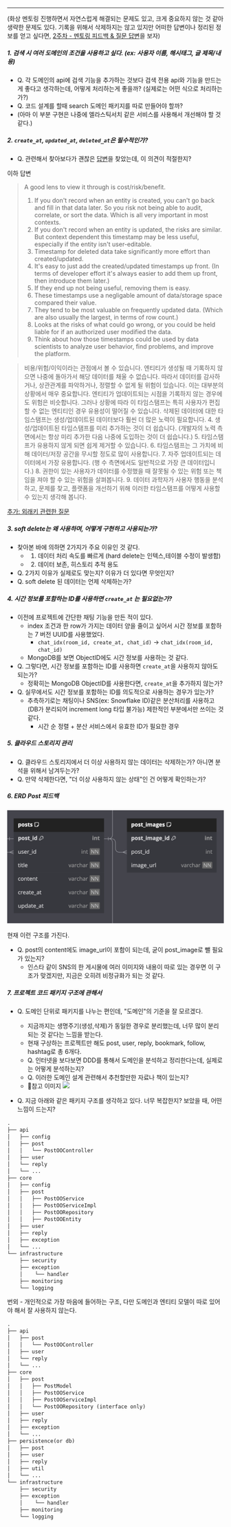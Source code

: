 - - -

(화상 멘토링 진행하면서 자연스럽게 해결되는 문제도 있고, 크게 중요하지 않는 것 같아 생략한 문제도 있다. 기록을 위해서 삭제하지는 않고 있지만 어떠한 답변이나 정리된 정보를 얻고 싶다면, [2주차 - 멘토링 피드백 & 질문 답변](flab/week2/2주차%20-%20멘토링%20피드백%20&%20질문%20답변.md)을 보자)

##### 1. 검색 시 여러 도메인의 조건을 사용하고 싶다. (ex: 사용자 이름, 해시태그, 글 제목/내용)

- Q. 각 도메인의 api에 검색 기능을 추가하는 것보다 검색 전용 api와 기능을 만드는게 좋다고 생각하는데, 어떻게 처리하는게 좋을까? (실제로는 어떤 식으로 처리하는가?)
- Q. 코드 설계를 할때 search 도메인 패키지를 따로 만들어야 할까?
- (아마 이 부분 구현은 나중에 엘라스틱서치 같은 서비스를 사용해서 개선해야 할 것 같다.)

##### 2. `create_at`, `updated_at`, `deleted_at`은 필수적인가?

- Q. 관련해서 찾아보다가 괜찮은 [답변](https://www.reddit.com/r/Database/comments/t226up/created_at_updated_at_from_date_thru_date_on/)을 찾았는데, 이 의견이 적절한지? 

이하 답변
>   A good lens to view it through is cost/risk/benefit.
>   1. If you don't record when an entity is created, you can't go back and fill in that data later. So you risk not being able to audit, correlate, or sort the data. Which is all very important in most contexts.
>   2. If you don't record when an entity is updated, the risks are similar. But context dependent this timestamp may be less useful, especially if the entity isn't user-editable.
>   3. Timestamp for deleted data take significantly more effort than created/updated.
>   4. It's easy to just add the created/updated timestamps up front. (In terms of developer effort it's always easier to add them up front, then introduce them later.)
>   5. If they end up not being useful, removing them is easy.
>   6. These timestamps use a negligable amount of data/storage space compared their value.
>   7. They tend to be most valuable on frequently updated data. (Which are also usually the largest, in terms of row count.)
>   8. Looks at the risks of what could go wrong, or you could be held liable for if an authorized user modified the data.
>   9. Think about how those timestamps could be used by data scientists to analyze user behavior, find problems, and improve the platform.

> 비용/위험/이익이라는 관점에서 볼 수 있습니다.
> 엔티티가 생성될 때 기록하지 않으면 나중에 돌아가서 해당 데이터를 채울 수 없습니다. 따라서 데이터를 감사하거나, 상관관계를 파악하거나, 정렬할 수 없게 될 위험이 있습니다. 이는 대부분의 상황에서 매우 중요합니다.
> 엔티티가 업데이트되는 시점을 기록하지 않는 경우에도 위험은 비슷합니다. 그러나 상황에 따라 이 타임스탬프는 특히 사용자가 편집할 수 없는 엔티티인 경우 유용성이 떨어질 수 있습니다.
> 삭제된 데이터에 대한 타임스탬프는 생성/업데이트된 데이터보다 훨씬 더 많은 노력이 필요합니다.
> 4. 생성/업데이트된 타임스탬프를 미리 추가하는 것이 더 쉽습니다. (개발자의 노력 측면에서는 항상 미리 추가한 다음 나중에 도입하는 것이 더 쉽습니다.)
> 5. 타임스탬프가 유용하지 않게 되면 쉽게 제거할 수 있습니다.
> 6. 타임스탬프는 그 가치에 비해 데이터/저장 공간을 무시할 정도로 많이 사용합니다.
> 7. 자주 업데이트되는 데이터에서 가장 유용합니다. (행 수 측면에서도 일반적으로 가장 큰 데이터입니다.)
> 8. 권한이 있는 사용자가 데이터를 수정했을 때 잘못될 수 있는 위험 또는 책임을 져야 할 수 있는 위험을 살펴봅니다.
> 9. 데이터 과학자가 사용자 행동을 분석하고, 문제를 찾고, 플랫폼을 개선하기 위해 이러한 타임스탬프를 어떻게 사용할 수 있는지 생각해 봅니다.

[추가: 외래키 관련한 질문](https://dataedo.com/blog/why-there-are-no-foreign-keys-in-your-database-referential-integrity-checks)
##### 3. soft delete는 왜 사용하며, 어떻게 구현하고 사용되는가?

- 찾아본 바에 의하면 2가지가 주요 이유인 것 같다.
	- 1. 데이터 처리 속도를 빠르게 (hard delete는 인텍스,테이블 수정이 발생함)
	- 2. 데이터 보존, 히스토리 추적 용도 
- Q. 2가지 이유가 실제로도 맞는지? 이유가 더 있다면 무엇인지?
- Q. soft delete 된 데이터는 언제 삭제하는가?

##### 4. 시간 정보를 포함하는 ID를 사용하면 `create_at` 는 필요없는가?

- 이전에 프로젝트에 간단한 채팅 기능을 만든 적이 있다.
	- index 조건과 한 row가 가지는 데이터 양을 줄이고 싶어서 시간 정보를 포함하는 7 버전 UUID를 사용했었다.
		- `chat_idx(room_id, create_at, chat_id)` -> `chat_idx(room_id, chat_id)`
	- MongoDB를 보면 ObjectID에도 시간 정보를 사용하는 것 같다.
- Q. 그렇다면, 시간 정보를 포함하는 ID를 사용하면 `create_at`을 사용하지 않아도 되는가?
	- 정확히는 MongoDB ObjectID를 사용한다면, `create_at`을 추가하지 않는가?
- Q. 실무에서도 시간 정보를 포함하는 ID를 의도적으로 사용하는 경우가 있는가?
	- 추측하기로는 채팅이나 SNS(ex: Snowflake ID)같은 분산처리를 사용하고 (DB가 분리되어 increment long 타입 불가능) 제한적인 부분에서만 쓰이는 것 같다.
		- 시간 순 정렬 + 분산 서비스에서 유효한 ID가 필요한 경우

##### 5. 클라우드 스토리지 관리

- Q. 클라우드 스토리지에서 더 이상 사용하지 않는 데이터는 삭제하는가? 아니면 분석을 위해서 남겨두는가?
- Q. 만약 삭제한다면, "더 이상 사용하지 않는 상태"인 건 어떻게 확인하는가?

##### 6. ERD Post 피드백

![post-erd](./post-erd.png)

현재 이런 구조를 가진다.

- Q. post의 content에도 image_url이 포함이 되는데, 굳이 post_image로 뺄 필요가 있는지?
	- 인스타 같이 SNS의 한 게시물에 여러 이미지와 내용이 따로 있는 경우면 이 구조가 맞겠지만, 지금은 오히려 비정규화가 되는 것 같다.

##### 7. 프로젝트 코드 패키지 구조에 관해서

- Q. 도메인 단위로 패키지를 나누는 편인데, "도메인"의 기준을 잘 모르겠다.
	- 지금까지는 생명주기(생성,삭제)가 동일한 경우로 분리했는데, 너무 많이 분리되는 것 같다는 느낌을 받는다.
	- 현재 구상하는 프로젝트만 해도 post, user, reply, bookmark, follow, hashtag로 총 6개다.
	- Q. 인터넷을 보다보면 DDD를 통해서 도메인을 분석하고 정리한다는데, 실제로는 어떻게 분석하는지?
	- Q. 이러한 도메인 설계 관련해서 추천할만한 자료나 책이 있는지?
	- 참고 이미지 ![](https://blog.kakaocdn.net/dn/dVup1i/btrvMHqtJEW/kATwqqQkYskxS2XFBd2oPK/img.png)

- Q. 지금 아래와 같은 패키지 구조를 생각하고 있다. 너무 복잡한지? 보았을 때, 어떤 느낌이 드는지?

```
.
├── api
│   ├── config
│   ├── post
│   │   └── PostOOController
│   ├── user
│   └── reply
│   └── ...
├── core
│   ├── config
│   ├── post
│   │   ├── PostOOService
│   │   ├── PostOOServiceImpl
│   │   ├── PostOORepository 
│   │   ├── PostOOEntity
│   ├── user
│   ├── reply
│   ├── exception
│   └── ...
└── infrastructure
    ├── security
    ├── exception
    │    └── handler
    ├── monitoring
    └── logging
```


번외 - 개인적으로 가장 마음에 들어하는 구조, 다만 도메인과 엔티티 모델이 따로 있어야 해서 잘 사용하지 않는다.
```
.
├── api
│   ├── post
│   │   └── PostOOController
│   ├── user
│   └── reply
│   └── ...
├── core
│   ├── post
│   │   ├── PostModel
│   │   ├── PostOOService
│   │   ├── PostOOServiceImpl
│   │   └── PostOORepository (interface only)
│   ├── user
│   ├── reply
│   ├── exception
│   └── ...
├── persistence(or db)
│   ├── post
│   ├── user
│   ├── reply
│   ├── util
│   └── ...
└── infrastructure
    ├── security
    ├── exception
    │    └── handler
    ├── monitoring
    └── logging
```